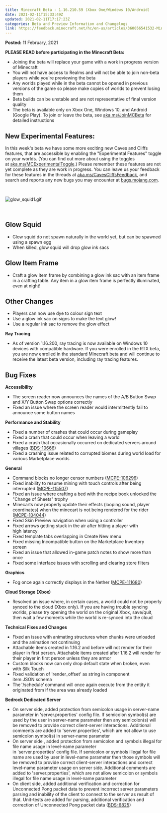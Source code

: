 ```yaml
---
title: Minecraft Beta - 1.16.210.59 (Xbox One/Windows 10/Android)
date: 2021-02-11T15:33:49Z
updated: 2021-02-11T17:17:23Z
categories: Beta and Preview Information and Changelogs
link: https://feedback.minecraft.net/hc/en-us/articles/360056541532-Minecraft-Beta-1-16-210-59-Xbox-One-Windows-10-Android
---
```


**Posted:** 11 February, 2021

**PLEASE READ before participating in the Minecraft Beta:**

- Joining the beta will replace your game with a work in progress version of Minecraft
- You will not have access to Realms and will not be able to join non-beta players while you're previewing the beta
- Any worlds played while in the beta cannot be opened in previous versions of the game so please make copies of worlds to prevent losing them
- Beta builds can be unstable and are not representative of final version quality
- The beta is available only on Xbox One, Windows 10, and Android (Google Play). To join or leave the beta, see [aka.ms/JoinMCBeta](https://aka.ms/JoinMCBeta) for detailed instructions

## **New Experimental Features:** 

In this week's beta we have some more exciting new Caves and Cliffs features, that are accessible by enabling the "Experimental Features" toggle on your worlds. (You can find out more about using the toggles at [aka.ms/MCExperimentalToggle](https://aka.ms/MCExperimentalToggle).) Please remember these features are not yet complete as they are work in progress. You can leave us your feedback for these features in the threads at [aka.ms/CavesCliffsFeedback](https://aka.ms/CavesCliffsFeedback), and search and reports any new bugs you may encounter at [bugs.mojang.com](https://bugs.mojang.com/).  

 

![glow_squid1.gif](https://feedback.minecraft.net/hc/article_attachments/360085784972/glow_squid1.gif)

 

## **Glow Squid** 

- Glow squid do not spawn naturally in the world yet, but can be spawned using a spawn egg  
- When killed, glow squid will drop glow ink sacs 

## **Glow Item Frame** 

- Craft a glow item frame by combining a glow ink sac with an item frame in a crafting table. Any item in a glow item frame is perfectly illuminated, even at night!  

## **Other Changes** 

- Players can now use dye to colour sign text  
- Use a glow ink sac on signs to make the text glow! 
- Use a regular ink sac to remove the glow effect  

**Ray Tracing** 

- As of version 1.16.200, ray tracing is now available on Windows 10 devices with compatible hardware. If you were enrolled in the RTX beta, you are now enrolled in the standard Minecraft beta and will continue to receive the latest beta version, including ray tracing features.  

## **Bug Fixes** 

**Accessibility** 

- The screen reader now announces the names of the A/B Button Swap and X/Y Button Swap options correctly  
- Fixed an issue where the screen reader would intermittently fail to announce some button names  

**Performance and Stability** 

- Fixed a number of crashes that could occur during gameplay 
- Fixed a crash that could occur when leaving a world  
- Fixed a crash that occasionally occurred on dedicated servers around villages ([BDS-10666](https://bugs.mojang.com/browse/BDS-10666))  
- Fixed a crashing issue related to corrupted biomes during world load for various Marketplace worlds     

**General** 

- Command blocks no longer censor numbers ([MCPE-106296](https://bugs.mojang.com/browse/MCPE-106296))  
- Fixed inability to resume mining with touch controls after being interrupted ([MCPE-115507](https://bugs.mojang.com/browse/MCPE-115507))  
- Fixed an issue where crafting a bed with the recipe book unlocked the "Change of Sheets" trophy  
- Minecarts now properly update their effects (looping sound, player coordinates) when the minecart is not being rendered for the rider ([MCPE-104044](https://bugs.mojang.com/browse/MCPE-104044))  
- Fixed Skin Preview navigation when using a controller  
- Fixed arrows getting stuck in the air after hitting a player with high latency  
- Fixed template tabs overlapping in Create New menu  
- Fixed missing Incompatible button on the Marketplace Inventory screen  
- Fixed an issue that allowed in-game patch notes to show more than once  
- Fixed some interface issues with scrolling and clearing store filters  

**Graphics** 

- Fog once again correctly displays in the Nether ([MCPE-111680](https://bugs.mojang.com/browse/MCPE-111680))   

**Cloud Storage (Xbox)** 

- Resolved an issue where, in certain cases, a world could not be properly synced to the cloud (Xbox only). If you are having trouble syncing worlds, please try opening the world on the original Xbox, save/quit, then wait a few moments while the world is re-synced into the cloud  

**Technical Fixes and Changes** 

- Fixed an issue with animating structures when chunks were unloaded and the animation not continuing  
- Attachable items created in 1.16.2 and before will not render for their player in first person. Attachable items created after 1.16.2 will render for their player in first person unless they are armor 
- Custom blocks now can only drop default state when broken, even with Silk Touch  
- Fixed validation of 'render_offset' as string in component item JSON schema  
- The '/schedule' command will once again execute from the entity it originated from if the area was already loaded

**Bedrock Dedicated Server**

- On server side, added protection from semicolon usage in server-name parameter in 'server.properties' config file. If semicolon symbol(s) are used by the user in server-name parameter then any semicolon(s) will be removed to provide correct client-server interactions. Additional comments are added to 'server.properties', which are not allow to use semicolon symbol(s) in server-name parameter 
- On server side , added protection from semicolon and symbols illegal for file name usage in level-name parameter in 'server.properties' config file. If semicolon or symbols illegal for file name are used by user in level-name parameter then those symbols will be removed to provide correct client-server interactions and correct level-name parameter usage on server side. Additional comments are added to 'server.properties', which are not allow semicolon or symbols illegal for file name usage in level-name parameter 
- On client side, added additional verification and correction for Unconnected Pong packet data to prevent incorrect server parameters parsing and inability of the client to connect to the server as result of that. Unit-tests are added for parsing, additional verification and correction of Unconnected Pong packet data ([BDS-6825](https://bugs.mojang.com/browse/BDS-6825))
